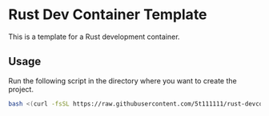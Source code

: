 # Rust Dev Container Template

This is a template for a Rust development container.

## Usage

Run the following script in the directory where you want to create the project.

```bash
bash <(curl -fsSL https://raw.githubusercontent.com/5t111111/rust-devcontainer-template/main/create.sh)
```
